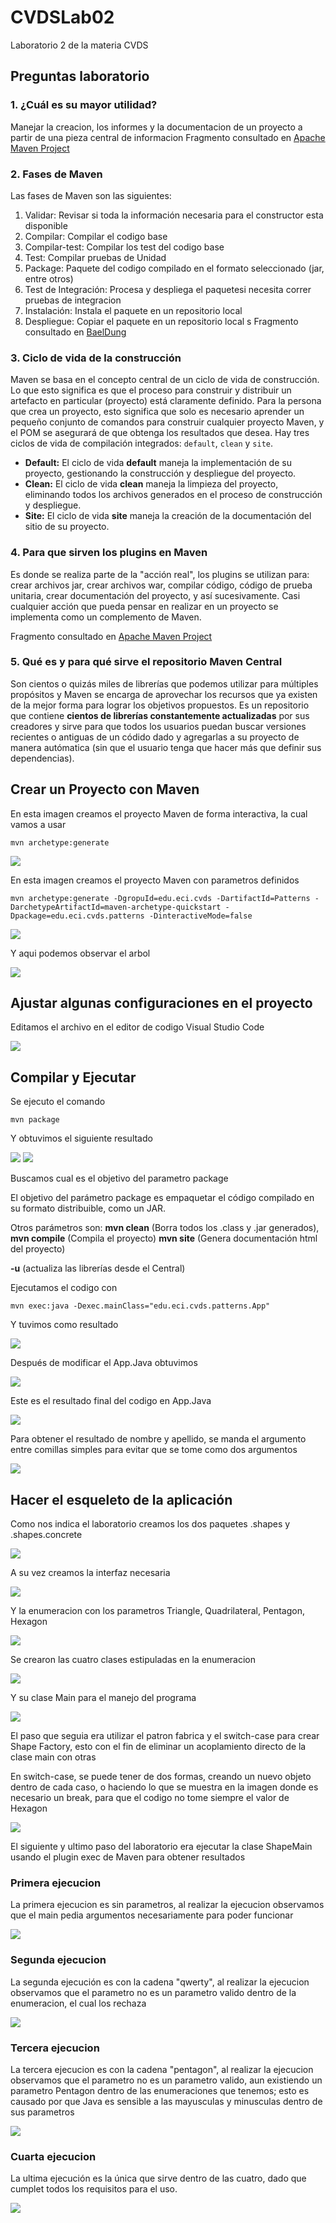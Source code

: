 # CVDSLab02
Laboratorio 2 de la materia CVDS

## Preguntas laboratorio

### 1. ¿Cuál es su mayor utilidad?

Manejar la creacion, los informes y la documentacion de un proyecto a partir de una pieza central de informacion
Fragmento consultado en [Apache Maven Project](https://maven.apache.org/)

### 2. Fases de Maven

Las fases de Maven son las siguientes:
 1. Validar: Revisar si toda la información necesaria para el constructor esta disponible
 2. Compilar: Compilar el codigo base
 3. Compilar-test: Compilar los test del codigo base
 4. Test: Compilar pruebas de Unidad
 5. Package: Paquete del codigo compilado en el formato seleccionado (jar, entre otros)
 6. Test de Integración: Procesa y despliega el paquetesi necesita correr pruebas de integracion
 7. Instalación: Instala el paquete en un repositorio local
 8. Despliegue: Copiar el paquete en un repositorio local
s
Fragmento consultado en [BaelDung](https://www.baeldung.com/maven-goals-phases)

### 3. Ciclo de vida de la construcción
Maven se basa en el concepto central de un ciclo de vida de construcción. Lo que esto significa es que el proceso para construir y distribuir un artefacto en particular (proyecto) está claramente definido.
Para la persona que crea un proyecto, esto significa que solo es necesario aprender un pequeño conjunto de comandos para construir cualquier proyecto Maven, y el POM se asegurará de que obtenga los resultados que desea.
Hay tres ciclos de vida de compilación integrados: ```default```, ```clean``` y ```site```.
- **Default:** El ciclo de vida **default** maneja la implementación de su proyecto, gestionando la construcción y despliegue del proyecto.
- **Clean:** El ciclo de vida **clean** maneja la limpieza del proyecto, eliminando todos los archivos generados en el proceso de construcción y despliegue.
- **Site:** El ciclo de vida **site** maneja la creación de la documentación del sitio de su proyecto.

### 4. Para que sirven los plugins en Maven

Es donde se realiza parte de la "acción real", los plugins se utilizan para: crear archivos jar, crear archivos war, compilar código, código de prueba unitaria, crear documentación del proyecto, y así sucesivamente. Casi cualquier acción que pueda pensar en realizar en un proyecto se implementa como un complemento de Maven.

Fragmento consultado en [Apache Maven Project](https://maven.apache.org/guides/introduction/introduction-to-plugins.html#:~:text=In%20other%20words%2C%20plugins%20are,implemented%20as%20a%20Maven%20plugin.)

### 5. Qué es y para qué sirve el repositorio Maven Central


Son cientos o quizás miles de librerías que podemos utilizar para múltiples propósitos y Maven se encarga de aprovechar los recursos que ya existen de la mejor forma para lograr los objetivos propuestos.
Es un repositorio que contiene **cientos de librerías constantemente actualizadas** por sus creadores y sirve para que todos los usuarios  puedan buscar versiones recientes o antiguas de un códido dado y agregarlas a su proyecto de manera autómatica (sin que el usuario tenga que hacer más que definir sus dependencias).

## Crear un Proyecto con Maven

En esta imagen creamos el proyecto Maven de forma interactiva, la cual vamos a usar
```
mvn archetype:generate
```
<img  src="https://github.com/JuanMunozD/CVDSLab02/blob/master/img/PrimeraParteInteractiva.png">

En esta imagen creamos el proyecto Maven con parametros definidos
```
mvn archetype:generate -DgropuId=edu.eci.cvds -DartifactId=Patterns -DarchetypeArtifactId=maven-archetype-quickstart -Dpackage=edu.eci.cvds.patterns -DinteractiveMode=false
```

<img  src="https://github.com/JuanMunozD/CVDSLab02/blob/master/img/PrimerParte.PNG">

Y aqui podemos observar el arbol

<img  src="https://github.com/JuanMunozD/CVDSLab02/blob/master/img/Tree.PNG">

## Ajustar algunas configuraciones en el proyecto

Editamos el archivo en el editor de codigo Visual Studio Code

<img  src="https://github.com/JuanMunozD/CVDSLab02/blob/master/img/Pom.PNG">

## Compilar y Ejecutar

Se ejecuto el comando 

```
mvn package
```

Y obtuvimos el siguiente resultado

<img  src="https://github.com/JuanMunozD/CVDSLab02/blob/master/img/CompilarParte1.PNG">
<img  src="https://github.com/JuanMunozD/CVDSLab02/blob/master/img/CompilarParte2.PNG">

Buscamos cual es el objetivo del parametro package

El objetivo del parámetro package es empaquetar el código compilado en su formato distribuible, como un JAR.

Otros parámetros son: **mvn clean** (Borra todos los .class y .jar generados), **mvn compile** (Compila el proyecto) **mvn site** (Genera documentación html del proyecto) 

**-u** (actualiza las librerías desde el Central)


Ejecutamos el codigo con 
```
mvn exec:java -Dexec.mainClass="edu.eci.cvds.patterns.App"
```

Y tuvimos como resultado

<img  src="https://github.com/JuanMunozD/CVDSLab02/blob/master/img/PruebaHelloWorld.PNG">

Después de modificar el App.Java obtuvimos

<img  src="https://github.com/JuanMunozD/CVDSLab02/blob/master/img/PruebaHelloJuan.PNG">

Este es el resultado final del codigo en App.Java

<img  src="https://github.com/JuanMunozD/CVDSLab02/blob/master/img/CodigoFinalAppJava.PNG">

Para obtener el resultado de nombre y apellido, se manda el argumento entre comillas simples para evitar que se tome como dos argumentos

<img  src="https://github.com/JuanMunozD/CVDSLab02/blob/master/img/PruebaHelloNombreApellido.PNG">


## Hacer el esqueleto de la aplicación

Como nos indica el laboratorio creamos los dos paquetes .shapes y .shapes.concrete

<img  src="https://github.com/JuanMunozD/CVDSLab02/blob/master/img/PaquetesIniciales.PNG">

A su vez creamos la interfaz necesaria

<img  src="https://github.com/JuanMunozD/CVDSLab02/blob/master/img/Interfaz1.PNG">

Y la enumeracion con los parametros Triangle, Quadrilateral, Pentagon, Hexagon

<img  src="https://github.com/JuanMunozD/CVDSLab02/blob/master/img/Enumeracion.PNG">

Se crearon las cuatro clases estipuladas en la enumeracion

<img  src="https://github.com/JuanMunozD/CVDSLab02/blob/master/img/ClasesNecesarias.PNG">

Y su clase Main para el manejo del programa

<img  src="https://github.com/JuanMunozD/CVDSLab02/blob/master/img/MainShape.PNG">

El paso que seguia era utilizar el patron fabrica y el switch-case para crear Shape Factory, esto con el fin de eliminar un acoplamiento directo de la clase main con otras

En switch-case, se puede tener de dos formas, creando un nuevo objeto dentro de cada caso, o haciendo lo que se muestra en la imagen donde es necesario un break, para que el codigo no tome siempre el valor de Hexagon

<img  src="https://github.com/JuanMunozD/CVDSLab02/blob/master/img/ShapeFactory.PNG">

El siguiente y ultimo paso del laboratorio era ejecutar la clase ShapeMain usando el plugin exec de Maven para obtener resultados

### Primera ejecucion

La primera ejecucion es sin parametros, al realizar la ejecucion observamos que el main pedia argumentos necesariamente para poder funcionar

<img  src="https://github.com/JuanMunozD/CVDSLab02/blob/master/img/ShapeNoParam.PNG">

### Segunda ejecucion

La segunda ejecución es con la cadena "qwerty", al realizar la ejecucion observamos que el parametro no es un parametro valido dentro de la enumeracion, el cual los rechaza

<img  src="https://github.com/JuanMunozD/CVDSLab02/blob/master/img/ShapeQwerty.PNG">

### Tercera ejecucion

La tercera ejecucion es con la cadena "pentagon", al realizar la ejecucion observamos que el parametro no es un parametro valido, aun existiendo un parametro Pentagon dentro de las enumeraciones que tenemos; esto es causado por que Java es sensible a las mayusculas y minusculas dentro de sus parametros

<img  src="https://github.com/JuanMunozD/CVDSLab02/blob/master/img/Shapepentagon.PNG">

### Cuarta ejecucion

La ultima ejecución es la única que sirve dentro de las cuatro, dado que cumplet todos los requisitos para el uso.

<img  src="https://github.com/JuanMunozD/CVDSLab02/blob/master/img/ShapeHexagon.PNG">